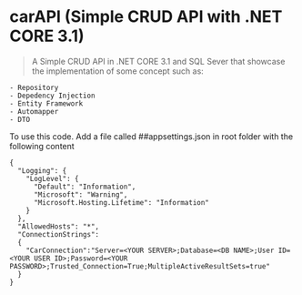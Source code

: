 # carAPI (Simple CRUD API with .NET CORE 3.1)

> A Simple CRUD API in .NET CORE 3.1 and SQL Sever that showcase the implementation of some concept such as:

    - Repository
    - Depedency Injection
    - Entity Framework
    - Automapper
    - DTO

To use this code. Add a file called ##appsettings.json in root folder with the following content

```
{
  "Logging": {
    "LogLevel": {
      "Default": "Information",
      "Microsoft": "Warning",
      "Microsoft.Hosting.Lifetime": "Information"
    }
  },
  "AllowedHosts": "*",
  "ConnectionStrings":
  {
    "CarConnection":"Server=<YOUR SERVER>;Database=<DB NAME>;User ID=<YOUR USER ID>;Password=<YOUR PASSWORD>;Trusted_Connection=True;MultipleActiveResultSets=true"
  }
}


```
